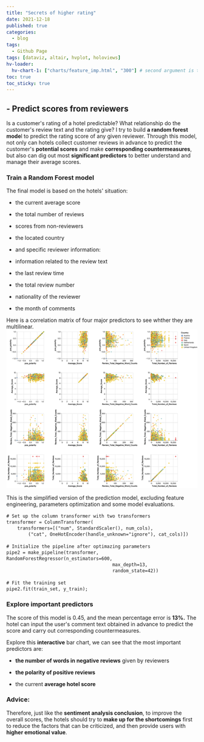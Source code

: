 ```yaml
---
title: "Secrets of higher rating"
date: 2021-12-18
published: true
categories:
  - blog
tags:
  - Github Page
tags: [dataviz, altair, hvplot, holoviews]
hv-loader:
  hv-chart-1: ["charts/feature_imp.html", "300"] # second argument is the height
toc: true
toc_sticky: true
---
```


## - Predict scores from reviewers
Is a customer's rating of a hotel predictable? What relationship do the customer's review text and the rating give? I try to build **a random forest mode**l to predict the rating score of any given reviewer. Through this model, not only can hotels collect customer reviews in advance to predict the customer's **potential scores** and make **corresponding countermeasures**, but also can dig out most **significant predictors** to better understand and manage their average scores.

### Train a Random Forest model
The final model is based on the hotels' situation:

-   the current average score

-   the total number of reviews

-   scores from non-reviewers

-   the located country

-   and specific reviewer information:

-   information related to the review text

-   the last review time

-   the total review number

-   nationality of the reviewer

-   the month of comments

Here is a correlation matrix of four major predictors to see whther they are multilinear.
![](https://github.com/keeea/Hotel_Review_Analysis/blob/main/assets/images/matrix.png?raw=true)

This is the simplified version of the prediction model, excluding feature engineering, parameters optimization and some model evaluations. 
```{python}
# Set up the column transformer with two transformers
transformer = ColumnTransformer(
    transformers=[("num", StandardScaler(), num_cols),
        ("cat", OneHotEncoder(handle_unknown="ignore"), cat_cols)])

# Initialize the pipeline after optimazing parameters
pipe2 = make_pipeline(transformer, RandomForestRegressor(n_estimators=600, 
                                       max_depth=13,
                                       random_state=42))

# Fit the training set
pipe2.fit(train_set, y_train);
```

### Explore important predictors

The score of this model is 0.45, and the mean percentage error is **13%.** The hotel can input the user's comment text obtained in advance to predict the score and carry out corresponding countermeasures.

Explore this **interactive** bar chart, we can see that the most important predictors are:

-   **the number of words in negative reviews** given by reviewers

-   **the polarity of positive reviews**

-   the current **average hotel score**

<div id="hv-chart-1"></div>

### Advice:

Therefore, just like the **sentiment analysis conclusion**, to improve the overall scores, the hotels should try to **make up for the shortcomings** first to reduce the factors that can be criticized, and then provide users with **higher emotional value**.
